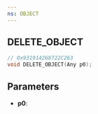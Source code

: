 ```yaml
---
ns: OBJECT
---
```

## DELETE_OBJECT

```c
// 0x931914268722C263
void DELETE_OBJECT(Any p0);
```

## Parameters
* **p0**:
